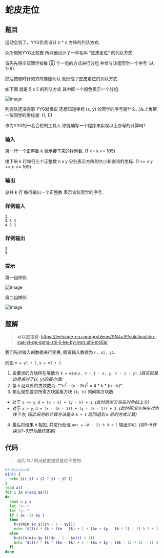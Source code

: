 # 蛇皮走位

## 题目

运动会到了，YYG负责设计 n * n 方阵的列队方式.

众所周知YYG比较皮 所以他设计了一种名叫 “蛇皮走位” 的列队方式:

首先先将全部同学按每 ⑨ 个一组的方式进行分组 并给与该组同学一个序号 (从1~9).

然后按顺时针的方向螺旋列队 就形成了蛇皮走位的列队方式.

如下图 就是 5 x 5 的列队方式 其中同一个颜色表示一个分组.

![image](https://user-images.githubusercontent.com/17093811/114410343-e101c780-9bdd-11eb-9e00-1e85b42ebaa4.png)

列完队还没完事 YYG就很皮 还想知道坐标 (x, y) 的同学的序号是什么. (左上角第一位同学的坐标是: (1, 1))

作为YYG的一名合格的工具人 你能编写一个程序来实现以上序号的计算吗?

### 输入

第一行一个正整数 k 表示接下来的样例数. (1 <= k <= 105)

接下来 k 行每行三个正整数 n x y 分别表示方阵的大小和查询的坐标. (1 <= x y <= n <= 109)

### 输出

总共 k 行 每行输出一个正整数 表示该位同学的序号.

### 样例输入

```
2
3 3 1
4 3 2
```

### 样例输出

```
3
5
```

### 提示

第一组样例:

![image](https://user-images.githubusercontent.com/17093811/114410547-08f12b00-9bde-11eb-8dc2-e61ec0b36779.png)

第二组样例:

![image](https://user-images.githubusercontent.com/17093811/114410570-0db5df00-9bde-11eb-872c-9c08b677259d.png)

## 题解

>  可以直接看: https://leetcode-cn.com/problems/SNJvJP/solution/shu-xue-yi-ge-gong-shi-ji-ke-by-ivon_shi-mo6a/

我们先对输入的数据进行变换, 假设输入数据为 `n, x1, y1`.

则设 `x = y1 + 1`, `y = x1 + 1`.

1. 设要求的方块所在层数为 `k = min(x, n - 1 - x, y, n - 1 - y)`. _(其实就是边界点对于(x, y)的最小值)_
2. 第 `k` 层以外的方块数为: **n<sup>2</sup> - (n - 2k)<sup>2</sup> = 4 * k * (n - k)*.
3. 那么现在要求所需方块距离方块 `(k, k)` 的间隔方块数:
  - 对于 `x <= y`, `d = (x - k) + (y - k) + 1`. _(此时所求方块在对角线上方)_
  - 对于 `x > y`, `d = (x - (k - 1)) + (y - (k - 1)) + 1`. _(此时所求方块在对角线下方, 因此采用的计算方法是从 `k + 1` 层回退到 `k` 层的方式计算)_
4. 最后将结果 `d` 相加, 并进行处理 `ans = (d - 1) % 9 + 1` 输出即可. _(将0~8转换为1~9即为最终答案)_

## 代码

> 因为 OJ 的问题直接交是过不去的

```bash
#!/bin/bash
min() {
  echo $(( $1 < $2 ? $1 : $2 ))
}
read all
for i in $(seq $all)
do
  read n y x
  let "x--"
  let "y--"
  if [ $x -le $y ]
  then
    k=$(min $x $(($n - 1 - $y)))
    echo "$(((4 * $k * ($n - $k) + 1 + ($x + $y - $k * 2) - 1) % 9 + 1))"
  else
    k=$(($(min $y $(($n - 1 - $x))) + 1))
    echo "$(((4 * $k * ($n - $k) + 1 - ($x + $y - ($k - 1) * 2) - 1) % 9 + 1))"
  fi
done
```
